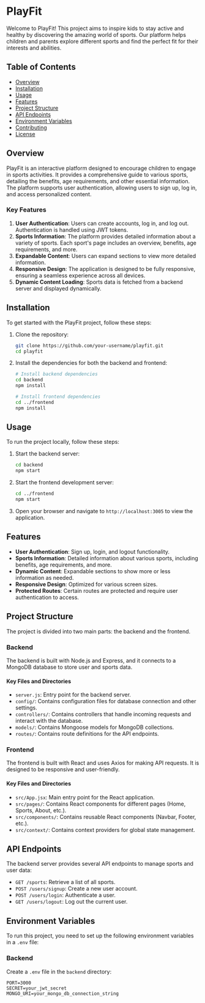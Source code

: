# PlayFit

Welcome to PlayFit! This project aims to inspire kids to stay active and healthy by discovering the amazing world of sports. Our platform helps children and parents explore different sports and find the perfect fit for their interests and abilities.

## Table of Contents

- [Overview](#overview)
- [Installation](#installation)
- [Usage](#usage)
- [Features](#features)
- [Project Structure](#project-structure)
- [API Endpoints](#api-endpoints)
- [Environment Variables](#environment-variables)
- [Contributing](#contributing)
- [License](#license)

## Overview

PlayFit is an interactive platform designed to encourage children to engage in sports activities. It provides a comprehensive guide to various sports, detailing the benefits, age requirements, and other essential information. The platform supports user authentication, allowing users to sign up, log in, and access personalized content.

### Key Features

1. **User Authentication**: Users can create accounts, log in, and log out. Authentication is handled using JWT tokens.
2. **Sports Information**: The platform provides detailed information about a variety of sports. Each sport's page includes an overview, benefits, age requirements, and more.
3. **Expandable Content**: Users can expand sections to view more detailed information.
4. **Responsive Design**: The application is designed to be fully responsive, ensuring a seamless experience across all devices.
5. **Dynamic Content Loading**: Sports data is fetched from a backend server and displayed dynamically.

## Installation

To get started with the PlayFit project, follow these steps:

1. Clone the repository:

    ```bash
    git clone https://github.com/your-username/playfit.git
    cd playfit
    ```

2. Install the dependencies for both the backend and frontend:

    ```bash
    # Install backend dependencies
    cd backend
    npm install

    # Install frontend dependencies
    cd ../frontend
    npm install
    ```

## Usage

To run the project locally, follow these steps:

1. Start the backend server:

    ```bash
    cd backend
    npm start
    ```

2. Start the frontend development server:

    ```bash
    cd ../frontend
    npm start
    ```

3. Open your browser and navigate to `http://localhost:3005` to view the application.

## Features

- **User Authentication**: Sign up, login, and logout functionality.
- **Sports Information**: Detailed information about various sports, including benefits, age requirements, and more.
- **Dynamic Content**: Expandable sections to show more or less information as needed.
- **Responsive Design**: Optimized for various screen sizes.
- **Protected Routes**: Certain routes are protected and require user authentication to access.

## Project Structure

The project is divided into two main parts: the backend and the frontend.

### Backend

The backend is built with Node.js and Express, and it connects to a MongoDB database to store user and sports data.

#### Key Files and Directories

- `server.js`: Entry point for the backend server.
- `config/`: Contains configuration files for database connection and other settings.
- `controllers/`: Contains controllers that handle incoming requests and interact with the database.
- `models/`: Contains Mongoose models for MongoDB collections.
- `routes/`: Contains route definitions for the API endpoints.

### Frontend

The frontend is built with React and uses Axios for making API requests. It is designed to be responsive and user-friendly.

#### Key Files and Directories

- `src/App.jsx`: Main entry point for the React application.
- `src/pages/`: Contains React components for different pages (Home, Sports, About, etc.).
- `src/components/`: Contains reusable React components (Navbar, Footer, etc.).
- `src/context/`: Contains context providers for global state management.

## API Endpoints

The backend server provides several API endpoints to manage sports and user data:

- `GET /sports`: Retrieve a list of all sports.
- `POST /users/signup`: Create a new user account.
- `POST /users/login`: Authenticate a user.
- `GET /users/logout`: Log out the current user.

## Environment Variables

To run this project, you need to set up the following environment variables in a `.env` file:

### Backend

Create a `.env` file in the `backend` directory:

```env
PORT=3000
SECRET=your_jwt_secret
MONGO_URI=your_mongo_db_connection_string
